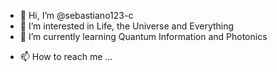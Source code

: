 - 👋 Hi, I’m @sebastiano123-c
- 👀 I’m interested in Life, the Universe and Everything
- 🌱 I’m currently learning Quantum Information and Photonics
<!---
- 💞️ I’m looking to collaborate on ...
--->
- 📫 How to reach me ...

<!---
sebastiano123-c/sebastiano123-c is a ✨ special ✨ repository because its `README.md` (this file) appears on your GitHub profile.
You can click the Preview link to take a look at your changes.
--->
